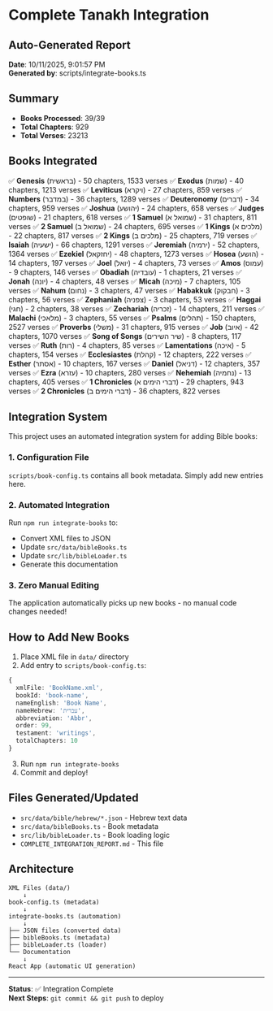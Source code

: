 # Complete Tanakh Integration

## Auto-Generated Report
**Date**: 10/11/2025, 9:01:57 PM  
**Generated by**: scripts/integrate-books.ts

## Summary
- **Books Processed**: 39/39
- **Total Chapters**: 929
- **Total Verses**: 23213

## Books Integrated

✅ **Genesis** (בראשית) - 50 chapters, 1533 verses
✅ **Exodus** (שמות) - 40 chapters, 1213 verses
✅ **Leviticus** (ויקרא) - 27 chapters, 859 verses
✅ **Numbers** (במדבר) - 36 chapters, 1289 verses
✅ **Deuteronomy** (דברים) - 34 chapters, 959 verses
✅ **Joshua** (יהושע) - 24 chapters, 658 verses
✅ **Judges** (שופטים) - 21 chapters, 618 verses
✅ **1 Samuel** (שמואל א) - 31 chapters, 811 verses
✅ **2 Samuel** (שמואל ב) - 24 chapters, 695 verses
✅ **1 Kings** (מלכים א) - 22 chapters, 817 verses
✅ **2 Kings** (מלכים ב) - 25 chapters, 719 verses
✅ **Isaiah** (ישעיה) - 66 chapters, 1291 verses
✅ **Jeremiah** (ירמיה) - 52 chapters, 1364 verses
✅ **Ezekiel** (יחזקאל) - 48 chapters, 1273 verses
✅ **Hosea** (הושע) - 14 chapters, 197 verses
✅ **Joel** (יואל) - 4 chapters, 73 verses
✅ **Amos** (עמוס) - 9 chapters, 146 verses
✅ **Obadiah** (עובדיה) - 1 chapters, 21 verses
✅ **Jonah** (יונה) - 4 chapters, 48 verses
✅ **Micah** (מיכה) - 7 chapters, 105 verses
✅ **Nahum** (נחום) - 3 chapters, 47 verses
✅ **Habakkuk** (חבקוק) - 3 chapters, 56 verses
✅ **Zephaniah** (צפניה) - 3 chapters, 53 verses
✅ **Haggai** (חגי) - 2 chapters, 38 verses
✅ **Zechariah** (זכריה) - 14 chapters, 211 verses
✅ **Malachi** (מלאכי) - 3 chapters, 55 verses
✅ **Psalms** (תהלים) - 150 chapters, 2527 verses
✅ **Proverbs** (משלי) - 31 chapters, 915 verses
✅ **Job** (איוב) - 42 chapters, 1070 verses
✅ **Song of Songs** (שיר השירים) - 8 chapters, 117 verses
✅ **Ruth** (רות) - 4 chapters, 85 verses
✅ **Lamentations** (איכה) - 5 chapters, 154 verses
✅ **Ecclesiastes** (קהלת) - 12 chapters, 222 verses
✅ **Esther** (אסתר) - 10 chapters, 167 verses
✅ **Daniel** (דניאל) - 12 chapters, 357 verses
✅ **Ezra** (עזרא) - 10 chapters, 280 verses
✅ **Nehemiah** (נחמיה) - 13 chapters, 405 verses
✅ **1 Chronicles** (דברי הימים א) - 29 chapters, 943 verses
✅ **2 Chronicles** (דברי הימים ב) - 36 chapters, 822 verses

## Integration System

This project uses an automated integration system for adding Bible books:

### 1. Configuration File
`scripts/book-config.ts` contains all book metadata. Simply add new entries here.

### 2. Automated Integration
Run `npm run integrate-books` to:
- Convert XML files to JSON
- Update `src/data/bibleBooks.ts`
- Update `src/lib/bibleLoader.ts`
- Generate this documentation

### 3. Zero Manual Editing
The application automatically picks up new books - no manual code changes needed!

## How to Add New Books

1. Place XML file in `data/` directory
2. Add entry to `scripts/book-config.ts`:
```typescript
{
  xmlFile: 'BookName.xml',
  bookId: 'book-name',
  nameEnglish: 'Book Name',
  nameHebrew: 'עברית',
  abbreviation: 'Abbr',
  order: 99,
  testament: 'writings',
  totalChapters: 10
}
```
3. Run `npm run integrate-books`
4. Commit and deploy!

## Files Generated/Updated

- `src/data/bible/hebrew/*.json` - Hebrew text data
- `src/data/bibleBooks.ts` - Book metadata
- `src/lib/bibleLoader.ts` - Book loading logic
- `COMPLETE_INTEGRATION_REPORT.md` - This file

## Architecture

```
XML Files (data/)
    ↓
book-config.ts (metadata)
    ↓
integrate-books.ts (automation)
    ↓
├── JSON files (converted data)
├── bibleBooks.ts (metadata)
├── bibleLoader.ts (loader)
└── Documentation
    ↓
React App (automatic UI generation)
```

---

**Status**: ✅ Integration Complete  
**Next Steps**: `git commit && git push` to deploy
